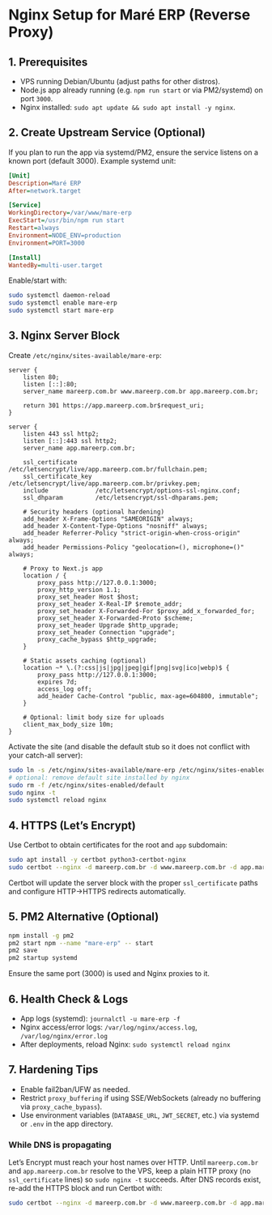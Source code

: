 # Nginx Setup for Maré ERP (Reverse Proxy)

## 1. Prerequisites
- VPS running Debian/Ubuntu (adjust paths for other distros).
- Node.js app already running (e.g. `npm run start` or via PM2/systemd) on port `3000`.
- Nginx installed: `sudo apt update && sudo apt install -y nginx`.

## 2. Create Upstream Service (Optional)
If you plan to run the app via systemd/PM2, ensure the service listens on a known port (default 3000). Example systemd unit:

```ini
[Unit]
Description=Maré ERP
After=network.target

[Service]
WorkingDirectory=/var/www/mare-erp
ExecStart=/usr/bin/npm run start
Restart=always
Environment=NODE_ENV=production
Environment=PORT=3000

[Install]
WantedBy=multi-user.target
```

Enable/start with:

```bash
sudo systemctl daemon-reload
sudo systemctl enable mare-erp
sudo systemctl start mare-erp
```

## 3. Nginx Server Block
Create `/etc/nginx/sites-available/mare-erp`:

```nginx
server {
    listen 80;
    listen [::]:80;
    server_name mareerp.com.br www.mareerp.com.br app.mareerp.com.br;

    return 301 https://app.mareerp.com.br$request_uri;
}

server {
    listen 443 ssl http2;
    listen [::]:443 ssl http2;
    server_name app.mareerp.com.br;

    ssl_certificate     /etc/letsencrypt/live/app.mareerp.com.br/fullchain.pem;
    ssl_certificate_key /etc/letsencrypt/live/app.mareerp.com.br/privkey.pem;
    include             /etc/letsencrypt/options-ssl-nginx.conf;
    ssl_dhparam         /etc/letsencrypt/ssl-dhparams.pem;

    # Security headers (optional hardening)
    add_header X-Frame-Options "SAMEORIGIN" always;
    add_header X-Content-Type-Options "nosniff" always;
    add_header Referrer-Policy "strict-origin-when-cross-origin" always;
    add_header Permissions-Policy "geolocation=(), microphone=()" always;

    # Proxy to Next.js app
    location / {
        proxy_pass http://127.0.0.1:3000;
        proxy_http_version 1.1;
        proxy_set_header Host $host;
        proxy_set_header X-Real-IP $remote_addr;
        proxy_set_header X-Forwarded-For $proxy_add_x_forwarded_for;
        proxy_set_header X-Forwarded-Proto $scheme;
        proxy_set_header Upgrade $http_upgrade;
        proxy_set_header Connection "upgrade";
        proxy_cache_bypass $http_upgrade;
    }

    # Static assets caching (optional)
    location ~* \.(?:css|js|jpg|jpeg|gif|png|svg|ico|webp)$ {
        proxy_pass http://127.0.0.1:3000;
        expires 7d;
        access_log off;
        add_header Cache-Control "public, max-age=604800, immutable";
    }

    # Optional: limit body size for uploads
    client_max_body_size 10m;
}
```

Activate the site (and disable the default stub so it does not conflict with your catch-all server):

```bash
sudo ln -s /etc/nginx/sites-available/mare-erp /etc/nginx/sites-enabled/
# optional: remove default site installed by nginx
sudo rm -f /etc/nginx/sites-enabled/default
sudo nginx -t
sudo systemctl reload nginx
```

## 4. HTTPS (Let’s Encrypt)
Use Certbot to obtain certificates for the root and `app` subdomain:

```bash
sudo apt install -y certbot python3-certbot-nginx
sudo certbot --nginx -d mareerp.com.br -d www.mareerp.com.br -d app.mareerp.com.br
```

Certbot will update the server block with the proper `ssl_certificate` paths and configure HTTP→HTTPS redirects automatically.

## 5. PM2 Alternative (Optional)

```bash
npm install -g pm2
pm2 start npm --name "mare-erp" -- start
pm2 save
pm2 startup systemd
```

Ensure the same port (3000) is used and Nginx proxies to it.

## 6. Health Check & Logs
- App logs (systemd): `journalctl -u mare-erp -f`
- Nginx access/error logs: `/var/log/nginx/access.log`, `/var/log/nginx/error.log`
- After deployments, reload Nginx: `sudo systemctl reload nginx`

## 7. Hardening Tips
- Enable fail2ban/UFW as needed.
- Restrict `proxy_buffering` if using SSE/WebSockets (already no buffering via `proxy_cache_bypass`).
- Use environment variables (`DATABASE_URL`, `JWT_SECRET`, etc.) via systemd or `.env` in the app directory.

### While DNS is propagating
Let’s Encrypt must reach your host names over HTTP. Until `mareerp.com.br` and `app.mareerp.com.br` resolve to the VPS, keep a plain HTTP proxy (no `ssl_certificate` lines) so `sudo nginx -t` succeeds. After DNS records exist, re-add the HTTPS block and run Certbot with:

```bash
sudo certbot --nginx -d mareerp.com.br -d www.mareerp.com.br -d app.mareerp.com.br
```
